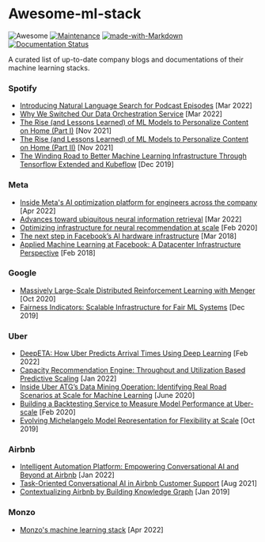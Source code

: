 # Awesome-ml-stack
![Awesome](https://cdn.rawgit.com/sindresorhus/awesome/d7305f38d29fed78fa85652e3a63e154dd8e8829/media/badge.svg)
[![Maintenance](https://img.shields.io/badge/Maintained%3F-yes-green.svg)](https://GitHub.com/Naereen/StrapDown.js/graphs/commit-activity)
[![made-with-Markdown](https://img.shields.io/badge/Made%20with-Markdown-1f425f.svg)](http://commonmark.org)
[![Documentation Status](https://readthedocs.org/projects/ansicolortags/badge/?version=latest)](http://ansicolortags.readthedocs.io/?badge=latest)

A curated list of up-to-date company blogs and documentations of their machine learning stacks.

### Spotify 
+ [Introducing Natural Language Search for Podcast Episodes](https://engineering.atspotify.com/2022/03/introducing-natural-language-search-for-podcast-episodes/) [Mar 2022]
+ [Why We Switched Our Data Orchestration Service](https://engineering.atspotify.com/2022/03/why-we-switched-our-data-orchestration-service/) [Mar 2022]
+ [The Rise (and Lessons Learned) of ML Models to Personalize Content on Home (Part I)](https://engineering.atspotify.com/2021/11/the-rise-and-lessons-learned-of-ml-models-to-personalize-content-on-home-part-i/) [Nov 2021]
+ [The Rise (and Lessons Learned) of ML Models to Personalize Content on Home (Part II)](https://engineering.atspotify.com/2021/11/the-rise-and-lessons-learned-of-ml-models-to-personalize-content-on-home-part-ii/) [Nov 2021]
+ [The Winding Road to Better Machine Learning Infrastructure Through Tensorflow Extended and Kubeflow](https://engineering.atspotify.com/2019/12/the-winding-road-to-better-machine-learning-infrastructure-through-tensorflow-extended-and-kubeflow/) [Dec 2019]

### Meta
+ [Inside Meta's AI optimization platform for engineers across the company](https://ai.facebook.com/blog/looper-meta-ai-optimization-platform-for-engineers/) [Apr 2022]
+ [Advances toward ubiquitous neural information retrieval](https://ai.facebook.com/blog/-advances-toward-ubiquitous-neural-information-retrieval/) [Mar 2022]
+ [Optimizing infrastructure for neural recommendation at scale](https://ai.facebook.com/blog/-optimizing-infrastructure-for-neural-recommendation-at-scale/) [Feb 2020]
+ [The next step in Facebook’s AI hardware infrastructure](https://ai.facebook.com/blog/the-next-step-in-facebooks-ai-hardware-infrastructure/) [Mar 2018]
+ [Applied Machine Learning at Facebook: A Datacenter Infrastructure Perspective](https://research.facebook.com/publications/applied-machine-learning-at-facebook-a-datacenter-infrastructure-perspective/) [Feb 2018]

### Google
+ [Massively Large-Scale Distributed Reinforcement Learning with Menger](https://ai.googleblog.com/2020/10/massively-large-scale-distributed.html) [Oct 2020]
+ [Fairness Indicators: Scalable Infrastructure for Fair ML Systems](https://ai.googleblog.com/2019/12/fairness-indicators-scalable.html) [Dec 2019]

### Uber
+ [DeepETA: How Uber Predicts Arrival Times Using Deep Learning](https://eng.uber.com/deepeta-how-uber-predicts-arrival-times/) [Feb 2022]
+ [Capacity Recommendation Engine: Throughput and Utilization Based Predictive Scaling](https://eng.uber.com/capacity-recommendation-engine/) [Jan 2022]
+ [Inside Uber ATG’s Data Mining Operation: Identifying Real Road Scenarios at Scale for Machine Learning](https://eng.uber.com/uber-atg-data-mining/) [June 2020]
+ [Building a Backtesting Service to Measure Model Performance at Uber-scale](https://eng.uber.com/backtesting-at-scale/) [Feb 2020]
+ [Evolving Michelangelo Model Representation for Flexibility at Scale](https://eng.uber.com/michelangelo-machine-learning-model-representation/) [Oct 2019]

### Airbnb
+ [Intelligent Automation Platform: Empowering Conversational AI and Beyond at Airbnb](https://medium.com/airbnb-engineering/intelligent-automation-platform-empowering-conversational-ai-and-beyond-at-airbnb-869c44833ff2) [Jan 2022]
+ [Task-Oriented Conversational AI in Airbnb Customer Support](https://medium.com/airbnb-engineering/task-oriented-conversational-ai-in-airbnb-customer-support-5ebf49169eaa) [Aug 2021]
+ [Contextualizing Airbnb by Building Knowledge Graph](https://medium.com/airbnb-engineering/contextualizing-airbnb-by-building-knowledge-graph-b7077e268d5a) [Jan 2019]

### Monzo
+ [Monzo's machine learning stack](https://monzo.com/blog/2022/04/26/monzos-machine-learning-stack) [Apr 2022]